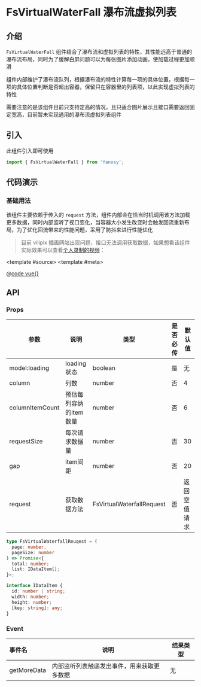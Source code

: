 # FsVirtualWaterFall 瀑布流虚拟列表

## 介绍

`FsVirtualWaterFall` 组件结合了瀑布流和虚拟列表的特性，其性能远高于普通的瀑布流布局，同时为了缓解白屏问题可以为每张图片添加动画，使加载过程更加顺滑

组件内部维护了瀑布流队列，根据瀑布流的特性计算每一项的具体位置，根据每一项的具体位置判断是否超出容器，保留只在容器里的列表项，以此实现虚拟列表的特性

需要注意的是该组件目前只支持定高的情况，且只适合图片展示且接口需要返回固定宽高，目前暂未实现通用的瀑布流虚拟列表组件

## 引入

此组件引入即可使用

```typescript
import { FsVirtualWaterFall } from 'fanosy';
```

## 代码演示

### 基础用法

该组件主要依赖于传入的 `request` 方法，组件内部会在恰当时机调用该方法加载更多数据，同时内部监听了视口变化，当容器大小发生改变时会触发回流重新布局，为了优化回流带来的性能问题，采用了防抖来进行性能优化

> 目前 vilipix 插画网站出现问题，接口无法调用获取数据，如果想看该组件实际效果可以查看[个人录制的视频](https://www.bilibili.com/video/BV1qF411f7g7/)：

<CodeShow>

<template #source>
<ClientOnly>
<fs-virtual-water-fall-show />
</ClientOnly>
</template>
<template #meta>

@[code vue{}](../.vuepress/components/fs-virtual-water-fall-show.vue)

  </template>
</CodeShow>

## API

### Props

| 参数            | 说明                   | 类型                      | 是否必传 | 默认值       |
| --------------- | ---------------------- | ------------------------- | -------- | ------------ |
| model:loading   | loading状态            | boolean                   | 是       | 无           |
| column          | 列数                   | number                    | 否       | 4            |
| columnItemCount | 预估每列容纳的item数量 | number                    | 否       | 6            |
| requestSize     | 每次请求数据量         | number                    | 否       | 30           |
| gap             | item间距               | number                    | 否       | 20           |
| request         | 获取数据方法           | FsVirtualWaterfallRequest | 否       | 返回空值请求 |

```typescript
type FsVirtualWaterfallReuqest = (
  page: number,
  pageSize: number
) => Promise<{
  total: number;
  list: IDataItem[];
}>;

interface IDataItem {
  id: number | string;
  width: number;
  height: number;
  [key: string]: any;
}
```

### Event

| 事件名      | 说明                                       | 结果类型 |
| :---------- | ------------------------------------------ | -------- |
| getMoreData | 内部监听列表触底发出事件，用来获取更多数据 | 无       |
